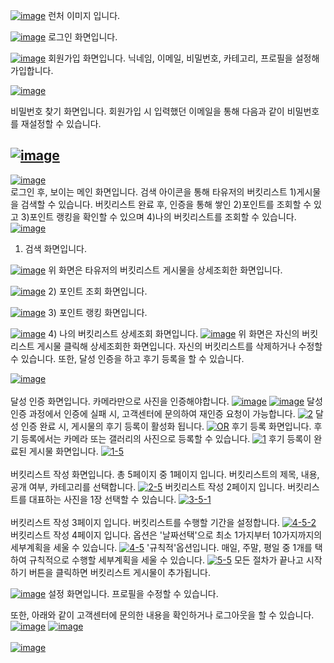 <a href="https://ibb.co/Vx2t9Wy"><img src="https://i.ibb.co/0Khc2jN/image.png" alt="image" border="0"></a>
런처 이미지 입니다.

<a href="https://ibb.co/k5Ysg1d"><img src="https://i.ibb.co/Dz3HDpq/image.png" alt="image" border="0"></a>
로그인 화면입니다.

<a href="https://ibb.co/GJShRqx"><img src="https://i.ibb.co/yRj3qrf/image.png" alt="image" border="0"></a>
회원가입 화면입니다.
닉네임, 이메일, 비밀번호, 카테고리, 프로필을 설정해 가입합니다.

<a href="https://ibb.co/16zRSnb"><img src="https://i.ibb.co/8cYPhBX/image.png" alt="image" border="0"></a><br /><a target='_blank' href='https://imgbb.com/'></a>

비밀번호 찾기 화면입니다.
회원가입 시 입력했던 이메일을 통해 다음과 같이 비밀번호를 재설정할 수 있습니다.

<a href="https://ibb.co/xh1JBdf"><img src="https://i.ibb.co/31pBjQM/image.png" alt="image" border="0"></a>
---

<a href="https://ibb.co/YTDjFq4"><img src="https://i.ibb.co/93wYkCm/image.png" alt="image" border="0"></a><br /><a target='_blank' href='https://imgbb.com/'></a>
로그인 후, 보이는 메인 화면입니다.
검색 아이콘을 통해 타유저의 버킷리스트 1)게시물을 검색할 수 있습니다.
버킷리스트 완료 후, 인증을 통해 쌓인 2)포인트를 조회할 수 있고 3)포인트 랭킹을 확인할 수 있으며 4)나의 버킷리스트를 조회할 수 있습니다.
<a href="https://ibb.co/LzJ4Pnq"><img src="https://i.ibb.co/5Wnq9Bz/image.png" alt="image" border="0"></a>
1) 검색 화면입니다.

<a href="https://ibb.co/5GMLXDw"><img src="https://i.ibb.co/ZGLxRs7/image.png" alt="image" border="0"></a>
위 화면은 타유저의 버킷리스트 게시물을 상세조회한 화면입니다.

<a href="https://ibb.co/WvwBfPG"><img src="https://i.ibb.co/d4qkDLj/image.png" alt="image" border="0"></a>
2) 포인트 조회 화면입니다.

<a href="https://ibb.co/f4BZCQS"><img src="https://i.ibb.co/BqdvgwP/image.png" alt="image" border="0"></a>
3) 포인트 랭킹 화면입니다.

<a href="https://ibb.co/ncRbnQm"><img src="https://i.ibb.co/9TGNVyg/image.png" alt="image" border="0"></a>
4) 나의 버킷리스트 상세조회 화면입니다.
<a href="https://ibb.co/257wJq6"><img src="https://i.ibb.co/fQYbJMS/image.png" alt="image" border="0"></a>
위 화면은 자신의 버킷리스트 게시물 클릭해 상세조회한 화면입니다.
자신의 버킷리스트를 삭제하거나 수정할 수 있습니다.
또한, 달성 인증을 하고 후기 등록을 할 수 있습니다.

<a href="https://ibb.co/RSKtzFB"><img src="https://i.ibb.co/z5gCGM7/image.png" alt="image" border="0"></a><br /><a target='_blank' href='https://imgbb.com/'></a><br />
달성 인증 화면입니다.
카메라만으로 사진을 인증해야합니다.
<a href="https://ibb.co/k3rY1sD"><img src="https://i.ibb.co/0BWPtR9/image.png" alt="image" border="0"></a>
<a href="https://ibb.co/HzfVSzt"><img src="https://i.ibb.co/4Tn7qT8/image.png" alt="image" border="0"></a>
달성 인증 과정에서 인증에 실패 시, 고객센터에 문의하여 재인증 요청이 가능합니다.
<a href="https://ibb.co/5RXXWyB"><img src="https://i.ibb.co/ZMRR6PW/2.png" alt="2" border="0"></a>
달성 인증 완료 시, 게시물의 후기 등록이 활성화 됩니다.
<a href="https://ibb.co/P6NqdxH"><img src="https://i.ibb.co/W26mLnJ/OR.png" alt="OR" border="0"></a>
후기 등록 화면입니다.
후기 등록에서는 카메라 또는 갤러리의 사진으로 등록할 수 있습니다.
<a href="https://ibb.co/HN8gV69"><img src="https://i.ibb.co/YDsj3mV/1.png" alt="1" border="0"></a>
후기 등록이 완료된 게시물 화면입니다.
<a href="https://ibb.co/DYcNrHW"><img src="https://i.ibb.co/BGWmn53/1-5.png" alt="1-5" border="0"></a><br /><a target='_blank' href='https://imgbb.com/'></a><br />
버킷리스트 작성 화면입니다.
총 5페이지 중 1페이지 입니다.
버킷리스트의 제목, 내용, 공개 여부, 카테고리를 선택합니다.
<a href="https://ibb.co/7SC1N2N"><img src="https://i.ibb.co/wdgzrMr/2-5.png" alt="2-5" border="0"></a>
버킷리스트 작성 2페이지 입니다.
버킷리스트를 대표하는 사진을 1장 선택할 수 있습니다.
<a href="https://ibb.co/Mfs62LZ"><img src="https://i.ibb.co/tz4Xm5Q/3-5-1.png" alt="3-5-1" border="0"></a><br /><a target='_blank' href='https://imgbb.com/'></a><br />
버킷리스트 작성 3페이지 입니다.
버킷리스트를 수행할 기간을 설정합니다.
<a href="https://ibb.co/XpmX96F"><img src="https://i.ibb.co/gwsyGQt/4-5-2.png" alt="4-5-2" border="0"></a>
버킷리스트 작성 4페이지 입니다.
옵션은 '날짜선택'으로 최소 1가지부터 10가지까지의 세부계획을 세울 수 있습니다.
<a href="https://ibb.co/BTr8D4s"><img src="https://i.ibb.co/GCtgwsP/4-5.png" alt="4-5" border="0"></a>
'규칙적'옵션입니다.
매일, 주말, 평일 중 1개를 택하여 규칙적으로 수행할 세부계획을 세울 수 있습니다.
<a href="https://ibb.co/DtwmNq9"><img src="https://i.ibb.co/W6B7QTk/5-5.png" alt="5-5" border="0"></a>
모든 절차가 끝나고 시작하기 버튼을 클릭하면 버킷리스트 게시물이 추가됩니다.

<a href="https://ibb.co/74D4jNS"><img src="https://i.ibb.co/NSqStnF/image.png" alt="image" border="0"></a>
설정 화면입니다.
프로필을 수정할 수 있습니다.

또한, 아래와 같이 고객센터에 문의한 내용을 확인하거나 로그아웃을 할 수 있습니다.
<a href="https://ibb.co/6H32F5q"><img src="https://i.ibb.co/0Cgkr3z/image.png" alt="image" border="0"></a>
<a href="https://ibb.co/Kmh4h1H"><img src="https://i.ibb.co/d7MCMhy/image.png" alt="image" border="0"></a><br /><a target='_blank' href='https://imgbb.com/'></a><br />
<a href="https://ibb.co/QKSyNrv"><img src="https://i.ibb.co/rw8D642/image.png" alt="image" border="0"></a>
